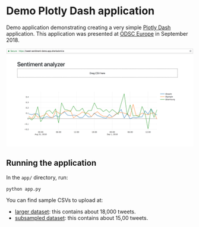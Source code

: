 
# Demo Plotly Dash application

Demo application demonstrating creating a very simple [Plotly
Dash](https://plot.ly/products/dash/) application. This application
was presented at [ODSC Europe](https://odsc.com/london) in September
2018.

![](screenshot.png)

## Running the application

In the `app/` directory, run:

```
python app.py
```

You can find sample CSVs to upload at:
- [larger dataset](http://fileshare.pascalbugnion.net/tweets-sentiment-analysis/all-tweets.csv): this contains about 18,000 tweets.
- [subsampled dataset](http://fileshare.pascalbugnion.net/tweets-sentiment-analysis/subsampled-tweets.csv): this contains about 15,00 tweets.



